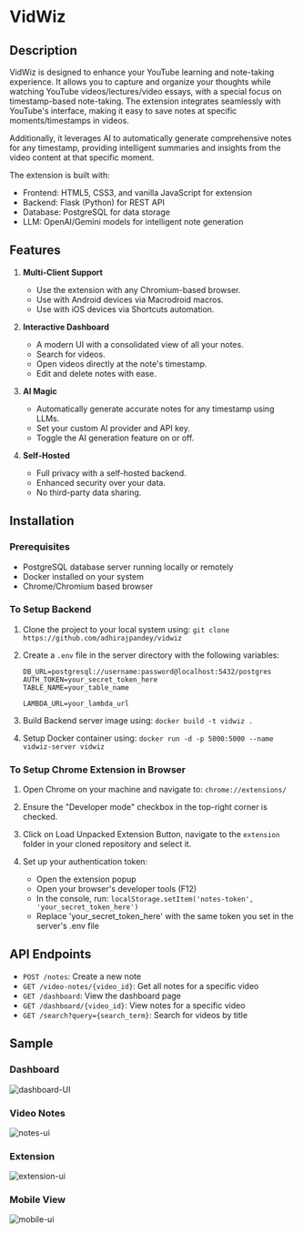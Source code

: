 # VidWiz

## Description
VidWiz is designed to enhance your YouTube learning and note-taking experience. It allows you to capture and organize your thoughts while watching YouTube videos/lectures/video essays, with a special focus on timestamp-based note-taking. The extension integrates seamlessly with YouTube's interface, making it easy to save notes at specific moments/timestamps in videos.

Additionally, it leverages AI to automatically generate comprehensive notes for any timestamp, providing intelligent summaries and insights from the video content at that specific moment.

The extension is built with:
- Frontend: HTML5, CSS3, and vanilla JavaScript for extension
- Backend: Flask (Python) for REST API
- Database: PostgreSQL for data storage
- LLM: OpenAI/Gemini models for intelligent note generation

## Features
1. **Multi-Client Support**
   - Use the extension with any Chromium-based browser.
   - Use with Android devices via Macrodroid macros.
   - Use with iOS devices via Shortcuts automation.

2. **Interactive Dashboard**
   - A modern UI with a consolidated view of all your notes.
   - Search for videos.
   - Open videos directly at the note's timestamp.
   - Edit and delete notes with ease.

3. **AI Magic**
   - Automatically generate accurate notes for any timestamp using LLMs.
   - Set your custom AI provider and API key.
   - Toggle the AI generation feature on or off.

4. **Self-Hosted**
   - Full privacy with a self-hosted backend.
   - Enhanced security over your data.
   - No third-party data sharing.



## Installation

### Prerequisites
- PostgreSQL database server running locally or remotely
- Docker installed on your system
- Chrome/Chromium based browser

### To Setup Backend
1. Clone the project to your local system using: `git clone https://github.com/adhirajpandey/vidwiz`

2. Create a `.env` file in the server directory with the following variables:
   ```
   DB_URL=postgresql://username:password@localhost:5432/postgres
   AUTH_TOKEN=your_secret_token_here
   TABLE_NAME=your_table_name

   LAMBDA_URL=your_lambda_url
   ```

3. Build Backend server image using: `docker build -t vidwiz .`

4. Setup Docker container using: `docker run -d -p 5000:5000 --name vidwiz-server vidwiz`

### To Setup Chrome Extension in Browser
1. Open Chrome on your machine and navigate to: `chrome://extensions/`

2. Ensure the "Developer mode" checkbox in the top-right corner is checked.

3. Click on Load Unpacked Extension Button, navigate to the `extension` folder in your cloned repository and select it.

4. Set up your authentication token:
   - Open the extension popup
   - Open your browser's developer tools (F12)
   - In the console, run: `localStorage.setItem('notes-token', 'your_secret_token_here')`
   - Replace 'your_secret_token_here' with the same token you set in the server's .env file

## API Endpoints
- `POST /notes`: Create a new note
- `GET /video-notes/{video_id}`: Get all notes for a specific video
- `GET /dashboard`: View the dashboard page
- `GET /dashboard/{video_id}`: View notes for a specific video
- `GET /search?query={search_term}`: Search for videos by title

## Sample

### Dashboard
   ![dashboard-UI](https://github.com/user-attachments/assets/4136d26d-9a08-48ad-a1bd-d3c794fd37f6)

### Video Notes
   ![notes-ui](https://github.com/user-attachments/assets/b6a9efb8-c69a-4406-91b3-bfe6cbce160b)

### Extension
   ![extension-ui](https://github.com/user-attachments/assets/7d4f24ec-0acb-4a19-861c-4c4be093668b)
   
### Mobile View
   ![mobile-ui](https://github.com/user-attachments/assets/f9b21644-a718-49e3-ab3e-666bc1bf7e4c)








